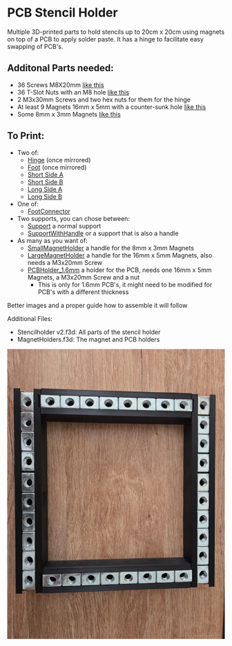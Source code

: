# PCB Stencil Holder

Multiple 3D-printed parts to hold stencils up to 20cm x 20cm using magnets on top of a PCB to apply solder paste.
It has a hinge to facilitate easy swapping of PCB's.

## Additonal Parts needed:
- 36 Screws M8X20mm [like this](https://www.amazon.de/dp/B0D9D8BGZG?ref=ppx_yo2ov_dt_b_fed_asin_title&th=1)
- 36 T-Slot Nuts with an M8 hole [like this](https://www.amazon.de/dp/B0C379BJ17?ref=ppx_yo2ov_dt_b_fed_asin_title&th=1)
- 2 M3x30mm Screws and two hex nuts for them for the hinge
- At least 9 Magnets 16mm x 5mm with a counter-sunk hole [like this](https://www.amazon.de/dp/B08ZHYYVL5?th=1)
- Some 8mm x 3mm Magnets [like this](https://www.amazon.de/dp/B074C79DJS?th=1)

## To Print:
- Two of:
  - [Hinge](Hinge.stl) (once mirrored)
  - [Foot](Foot.stl) (once mirrored)
  - [Short Side A](ShortSideA.stl)
  - [Short Side B](ShortSideB.stl)
  - [Long Side A](LongSideA.stl)
  - [Long Side B](LongSideB.stl)
- One of:
  - [FootConnector](FootConnector.stl)
- Two supports, you can chose between:
  - [Support](Support.stl) a normal support
  - [SupportWithHandle](SupportWithHandle.stl) or a support that is also a handle
- As many as you want of:
  - [SmallMagnetHolder](SmallMagnetHolder.stl) a handle for the 8mm x 3mm Magnets
  - [LargeMagnetHolder](LargeMagnetHolder.stl) a handle for the 16mm x 5mm Magnets, also needs a M3x20mm Screw
  - [PCBHolder_1.6mm](PCBHolder_1.6mm.stl) a holder for the PCB, needs one 16mm x 5mm Magnets, a M3x20mm Screw and a nut
    - This is only for 1.6mm PCB's, it might need to be modified for PCB's with a different thickness


Better images and a proper guide how to assemble it will follow

Additional Files:
- Stencilholder v2.f3d: All parts of the stencil holder
- MagnetHolders.f3d: The magnet and PCB holders

![alt text](image.png)